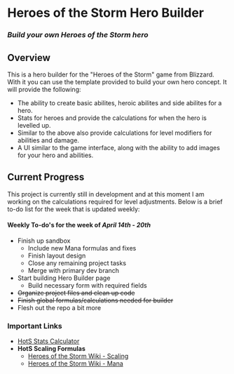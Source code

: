 # Heroes of the Storm Hero Builder
### *Build your own Heroes of the Storm hero*

## Overview

This is a hero builder for the "Heroes of the Storm" game from Blizzard. With it you can use the template provided to build your own hero concept. It will provide the following:

* The ability to create basic abilites, heroic abilites and side abilites for a hero.
* Stats for heroes and provide the calculations for when the hero is levelled up.
* Similar to the above also provide calculations for level modifiers for abilities and damage.
* A UI similar to the game interface, along with the ability to add images for your hero and abilities.

## Current Progress

This project is currently still in development and at this moment I am working on the calculations required for level adjustments. Below is a brief to-do list for the week that is updated weekly:

#### Weekly To-do's for the week of *April 14th - 20th*

* Finish up sandbox
  * Include new Mana formulas and fixes
  * Finish layout design
  * Close any remaining project tasks
  * Merge with primary dev branch
* Start building Hero Builder page
  * Build necessary form with required fields
* ~~Organize project files and clean up code~~
* ~~Finish global formulas/calculations needed for builder~~
* Flesh out the repo a bit more

### Important Links

* [HotS Stats Calculator](https://codepen.io/ElecRei/pen/KYyzjV)
* **HotS Scaling Formulas**
  * [Heroes of the Storm Wiki - Scaling](https://heroesofthestorm.gamepedia.com/Scaling#Formula)
  * [Heroes of the Storm Wiki - Mana](https://heroesofthestorm.gamepedia.com/Mana#Scaling)
